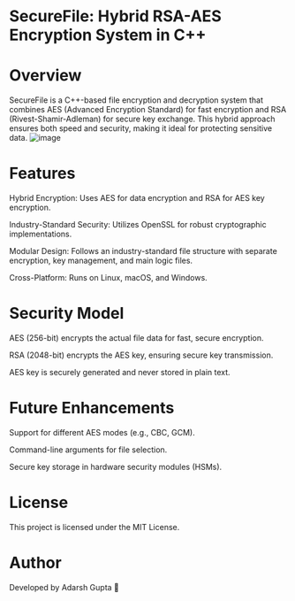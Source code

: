 # SecureFile: Hybrid RSA-AES Encryption System in C++

# Overview

SecureFile is a C++-based file encryption and decryption system that combines AES (Advanced Encryption Standard) for fast encryption and RSA (Rivest-Shamir-Adleman) for secure key exchange. This hybrid approach ensures both speed and security, making it ideal for protecting sensitive data.
![image](https://github.com/user-attachments/assets/678723ae-38ce-4eb2-b4c3-4b5eb9b287f8)


# Features

Hybrid Encryption: Uses AES for data encryption and RSA for AES key encryption.

Industry-Standard Security: Utilizes OpenSSL for robust cryptographic implementations.

Modular Design: Follows an industry-standard file structure with separate encryption, key management, and main logic files.

Cross-Platform: Runs on Linux, macOS, and Windows.

# Security Model

AES (256-bit) encrypts the actual file data for fast, secure encryption.

RSA (2048-bit) encrypts the AES key, ensuring secure key transmission.

AES key is securely generated and never stored in plain text.

# Future Enhancements

Support for different AES modes (e.g., CBC, GCM).

Command-line arguments for file selection.

Secure key storage in hardware security modules (HSMs).

# License

This project is licensed under the MIT License.

# Author

Developed by Adarsh Gupta 🚀
